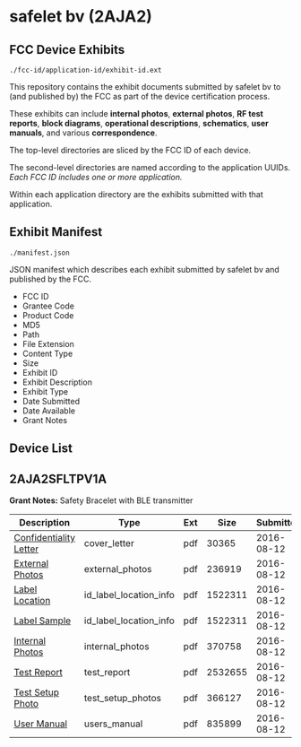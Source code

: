 # safelet bv (2AJA2)
## FCC Device Exhibits

```
./fcc-id/application-id/exhibit-id.ext
```

This repository contains the exhibit documents submitted by safelet bv to (and published by) the FCC as part of the device certification process.

These exhibits can include **internal photos**, **external photos**, **RF test reports**, **block diagrams**, **operational descriptions**, **schematics**, **user manuals**, and various **correspondence**.

The top-level directories are sliced by the FCC ID of each device.

The second-level directories are named according to the application UUIDs. *Each FCC ID includes one or more application.*

Within each application directory are the exhibits submitted with that application. 

## Exhibit Manifest

```
./manifest.json
```

JSON manifest which describes each exhibit submitted by safelet bv and published by the FCC.

- FCC ID
- Grantee Code
- Product Code
- MD5
- Path
- File Extension
- Content Type
- Size
- Exhibit ID
- Exhibit Description
- Exhibit Type
- Date Submitted
- Date Available
- Grant Notes

## Device List
## 2AJA2SFLTPV1A
**Grant Notes:** Safety Bracelet with BLE transmitter

| Description | Type | Ext | Size | Submitted | Available |
| ----------- | ---- | --- | ---- | --------- | --------- |
| [Confidentiality Letter](2AJA2SFLTPV1A/4fa3bdff6fab06a2d62fd65733b7c727/3096788.pdf) | cover_letter | pdf | 30365 | 2016-08-12 | 2016-08-12 |
| [External Photos](2AJA2SFLTPV1A/4fa3bdff6fab06a2d62fd65733b7c727/3096789.pdf) | external_photos | pdf | 236919 | 2016-08-12 | 2016-08-12 |
| [Label Location](2AJA2SFLTPV1A/4fa3bdff6fab06a2d62fd65733b7c727/3096793.pdf) | id_label_location_info | pdf | 1522311 | 2016-08-12 | 2016-08-12 |
| [Label Sample](2AJA2SFLTPV1A/4fa3bdff6fab06a2d62fd65733b7c727/3096793.pdf) | id_label_location_info | pdf | 1522311 | 2016-08-12 | 2016-08-12 |
| [Internal Photos](2AJA2SFLTPV1A/4fa3bdff6fab06a2d62fd65733b7c727/3096790.pdf) | internal_photos | pdf | 370758 | 2016-08-12 | 2016-08-12 |
| [Test Report](2AJA2SFLTPV1A/4fa3bdff6fab06a2d62fd65733b7c727/3096786.pdf) | test_report | pdf | 2532655 | 2016-08-12 | 2016-08-12 |
| [Test Setup Photo](2AJA2SFLTPV1A/4fa3bdff6fab06a2d62fd65733b7c727/3096794.pdf) | test_setup_photos | pdf | 366127 | 2016-08-12 | 2016-08-12 |
| [User Manual](2AJA2SFLTPV1A/4fa3bdff6fab06a2d62fd65733b7c727/3096795.pdf) | users_manual | pdf | 835899 | 2016-08-12 | 2016-08-12 |
